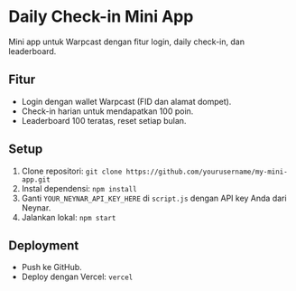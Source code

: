 # Daily Check-in Mini App

Mini app untuk Warpcast dengan fitur login, daily check-in, dan leaderboard.

## Fitur
- Login dengan wallet Warpcast (FID dan alamat dompet).
- Check-in harian untuk mendapatkan 100 poin.
- Leaderboard 100 teratas, reset setiap bulan.

## Setup
1. Clone repositori: `git clone https://github.com/yourusername/my-mini-app.git`
2. Instal dependensi: `npm install`
3. Ganti `YOUR_NEYNAR_API_KEY_HERE` di `script.js` dengan API key Anda dari Neynar.
4. Jalankan lokal: `npm start`

## Deployment
- Push ke GitHub.
- Deploy dengan Vercel: `vercel`